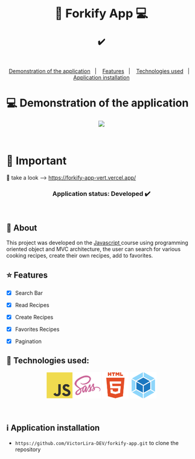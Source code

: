 
## **<h2 align="center"> 🍕 Forkify App 💻</h2>**

<h2 align="center"> 
        ✔️
</h2>
<br>
<p align="center">
  <a href="#computer-demonstration-of-the-application">Demonstration of the application</a>&nbsp;&nbsp;&nbsp;|&nbsp;&nbsp;&nbsp;
  <a href="#star-features">Features</a>&nbsp;&nbsp;&nbsp;|&nbsp;&nbsp;&nbsp;
  <a href="#rocket-technologies-used">Technologies used</a>&nbsp;&nbsp;&nbsp;|&nbsp;&nbsp;&nbsp;
  <a href="#information_source-application-installation">Application installation</a>
</p>

# :computer: Demonstration of the application

<p align="center">
  <img src="https://ik.imagekit.io/mcvhbcq4zu/forkify_nrvzWVRzk.gif?ik-sdk-version=javascript-1.4.3&updatedAt=1648473365812" width="1400px"/>
</p>

<br>

# 👀 Important

:key: take a look --> https://forkify-app-vert.vercel.app/

<h3 align="center"> 
	Application status: Developed ✔️
</h3>
<br>


## 📓 About
This project was developed on the <a href="https://www.udemy.com/course/the-complete-javascript-course/" target="_blank"> Javascript </a> course using programming oriented object and MVC architecture,  the user can search for various cooking recipes, create their own recipes, add to favorites.

## :star: Features
- [x] Search Bar
- [x] Read Recipes
- [x] Create Recipes
- [x] Favorites Recipes
- [x] Pagination


## :rocket: Technologies used:
<p align="center">
	<img src="https://github.com/devicons/devicon/blob/master/icons/javascript/javascript-original.svg" alt="js" width="70" height="70"/>
	<img src="https://github.com/devicons/devicon/blob/master/icons/sass/sass-original.svg" alt="css3" width="70" height="70"/>
	<img src="https://github.com/devicons/devicon/blob/master/icons/html5/html5-plain-wordmark.svg" alt="html5"  width="70" height="70"/>
	<img src="https://github.com/devicons/devicon/blob/master/icons/webpack/webpack-original.svg" alt="html5"  width="70" height="70"/>
</p>

<br>

## :information_source: Application installation
- `https://github.com/VictorLira-DEV/forkify-app.git` to clone the repository

<br>
